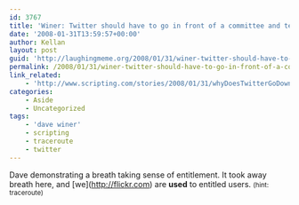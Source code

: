```yaml
---
id: 3767
title: 'Winer: Twitter should have to go in front of a committee and testify as to &#8220;what&#8217;s going on.&#8221;'
date: '2008-01-31T13:59:57+00:00'
author: Kellan
layout: post
guid: 'http://laughingmeme.org/2008/01/31/winer-twitter-should-have-to-go-in-front-of-a-committee-and-testify-as-to-whats-going-on/'
permalink: /2008/01/31/winer-twitter-should-have-to-go-in-front-of-a-committee-and-testify-as-to-whats-going-on/
link_related:
    - 'http://www.scripting.com/stories/2008/01/31/whyDoesTwitterGoDown.html'
categories:
    - Aside
    - Uncategorized
tags:
    - 'dave winer'
    - scripting
    - traceroute
    - twitter
---
```


Dave demonstrating a breath taking sense of entitlement. It took away breath here, and \[we\](http://flickr.com) are **used** to entitled users. <small>(hint: traceroute)</small>